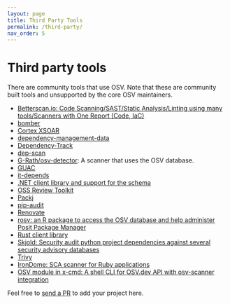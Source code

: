 ```yaml
---
layout: page
title: Third Party Tools
permalink: /third-party/
nav_order: 5
---
```

# Third party tools
There are community tools that use OSV. Note that these are community built
tools and unsupported by the core OSV maintainers.

-   [Betterscan.io: Code Scanning/SAST/Static Analysis/Linting using many
    tools/Scanners with One Report (Code,
    IaC)](https://github.com/marcinguy/betterscan-ce)
-   [bomber](https://github.com/devops-kung-fu/bomber)
-   [Cortex XSOAR](https://github.com/demisto/content)
-   [dependency-management-data](https://dmd.tanna.dev)
-   [Dependency-Track](https://github.com/DependencyTrack/dependency-track)
-   [dep-scan](https://github.com/AppThreat/dep-scan)
-   [G-Rath/osv-detector](https://github.com/G-Rath/osv-detector): A scanner
    that uses the OSV database.
-   [GUAC](https://guac.sh)
-   [it-depends](https://github.com/trailofbits/it-depends)
-   [.NET client library and support for the schema](https://github.com/JamieMagee/osv.net)
-   [OSS Review Toolkit](https://github.com/oss-review-toolkit/ort)
-   [Packj](https://github.com/ossillate-inc/packj)
-   [pip-audit](https://pypi.org/project/pip-audit/)
-   [Renovate](https://github.com/renovatebot/renovate)
-   [rosv: an R package to access the OSV database and help administer Posit Package Manager](https://github.com/al-obrien/rosv)
-   [Rust client library](https://github.com/gcmurphy/osv)
-   [Skjold: Security audit python project dependencies against several security
    advisory databases](https://github.com/twu/skjold)
-   [Trivy](https://github.com/aquasecurity/trivy)
-   [IronDome: SCA scanner for Ruby applications](https://rubygems.org/gems/iron_dome)
-   [OSV module in x-cmd: A shell CLI for OSV.dev API with osv-scanner integration](https://x-cmd.com/mod/osv)

Feel free to [send a PR](https://github.com/google/osv.dev/blob/master/docs/third-party.md) to add your project here.
